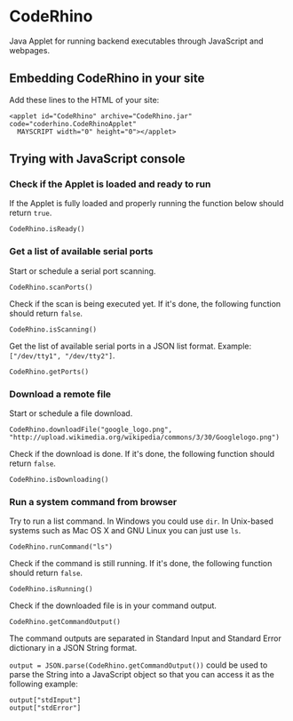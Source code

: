 # CodeRhino
Java Applet for running backend executables through JavaScript and webpages.

## Embedding CodeRhino in your site
Add these lines to the HTML of your site:
```
<applet id="CodeRhino" archive="CodeRhino.jar" code="coderhino.CodeRhinoApplet"
  MAYSCRIPT width="0" height="0"></applet>
```

## Trying with JavaScript console
### Check if the Applet is loaded and ready to run
If the Applet is fully loaded and properly running the function below should return `true`.
```
CodeRhino.isReady()
```

### Get a list of available serial ports
Start or schedule a serial port scanning.
```
CodeRhino.scanPorts()
```
Check if the scan is being executed yet. If it's done, the following function should return `false`.
```
CodeRhino.isScanning()
```
Get the list of available serial ports in a JSON list format.
Example: `["/dev/tty1", "/dev/tty2"]`.
```
CodeRhino.getPorts()
```

### Download a remote file
Start or schedule a file download.
```
CodeRhino.downloadFile("google_logo.png", "http://upload.wikimedia.org/wikipedia/commons/3/30/Googlelogo.png")
```
Check if the download is done. If it's done, the following function should return `false`.
```
CodeRhino.isDownloading()
```

### Run a system command from browser
Try to run a list command. In Windows you could use `dir`. In Unix-based systems such as Mac OS X and GNU Linux you can just use `ls`.
```
CodeRhino.runCommand("ls")
```
Check if the command is still running. If it's done, the following function should return `false`.
```
CodeRhino.isRunning()
```
Check if the downloaded file is in your command output.
```
CodeRhino.getCommandOutput()
```
The command outputs are separated in Standard Input and Standard Error dictionary in a JSON String format.

`output = JSON.parse(CodeRhino.getCommandOutput())` could be used to parse the String into a JavaScript object so that you can access it as the following example:
```
output["stdInput"]
output["stdError"]
```
